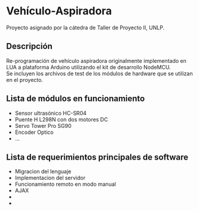 # Vehículo-Aspiradora
Proyecto asignado por la cátedra de Taller de Proyecto II, UNLP.
## Descripción
Re-programación de vehículo aspiradora originalmente implementado en LUA a plataforma Arduino utilizando el kit de desarrollo NodeMCU. \
Se incluyen los archivos de test de los módulos de hardware que se utilizan en el proyecto.
## Lista de módulos en funcionamiento
- Sensor ultrasónico HC-SR04
- Puente H L298N con dos motores DC
- Servo Tower Pro SG90
- Encoder Optico
- ...
## Lista de requerimientos principales de software
- Migracion del lenguaje
- Implementacion del servidor
- Funcionamiento remoto en modo manual
- AJAX
-
-
